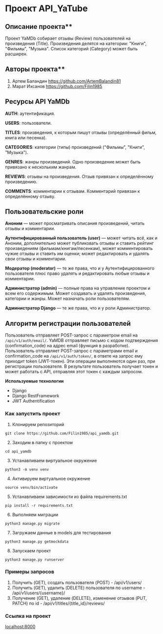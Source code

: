 # Проект API_YaTube

## Описание проекта\*\*

Проект YaMDb собирает отзывы (Review) пользователей на произведения (Title). Произведения делятся на категории: "Книги", "Фильмы", "Музыка". Список категорий (Category) может быть расширен.

## Авторы проекта\*\*

1. Артем Баландин https://github.com/ArtemBalandin81
2. Марат Ихсанов https://github.com/Filin1985

## Ресурсы API YaMDb

**AUTH**: аутентификация.

**USERS**: пользователи.

**TITLES**: произведения, к которым пишут отзывы (определённый фильм, книга или песенка).

**CATEGORIES**: категории (типы) произведений ("Фильмы", "Книги", "Музыка").

**GENRES**: жанры произведений. Одно произведение может быть привязано к нескольким жанрам.

**REVIEWS**: отзывы на произведения. Отзыв привязан к определённому произведению.

**COMMENTS**: комментарии к отзывам. Комментарий привязан к определённому отзыву.

## Пользовательские роли

**Аноним** — может просматривать описания произведений, читать отзывы и комментарии.

**Аутентифицированный пользователь (user)** — может читать всё, как и Аноним, дополнительно может публиковать отзывы и ставить рейтинг произведениям (фильмам/книгам/песенкам), может комментировать чужие отзывы и ставить им оценки; может редактировать и удалять свои отзывы и комментарии.

**Модератор (moderator)** — те же права, что и у Аутентифицированного пользователя плюс право удалять и редактировать любые отзывы и комментарии.

**Администратор (admin)** — полные права на управление проектом и всем его содержимым. Может создавать и удалять произведения, категории и жанры. Может назначать роли пользователям.

**Администратор Django** — те же права, что и у роли Администратор.

## Алгоритм регистрации пользователей

Пользователь отправляет POST-запрос с параметром email на `/api/v1/auth/email/`.
YaMDB отправляет письмо с кодом подтверждения (confirmation_code) на адрес email (функция в разработке).
Пользователь отправляет POST-запрос с параметрами email и confirmation_code на `/api/v1/auth/token/`, в ответе на запрос ему приходит token (JWT-токен).
Эти операции выполняются один раз, при регистрации пользователя. В результате пользователь получает токен и может работать с API, отправляя этот токен с каждым запросом.

**Используемые технологии**

- Django
- Django RestFramework
- JWT Authentification

### Как запустить проект

1. Клонируем репозиторий

```
git clone https://github.com/Filin1985/api_yamdb.git
```

2. Заходим в папку с проектом

```
cd api_yamdb
```

3. Устанавливаем виртуальное окружение

```
python3 -m venv venv
```

4. Активируем виртуальное окружение

```
source venv/bin/activate
```

5. Устанавливаем зависимости из файла requirements.txt

```
pip install -r requirements.txt
```

6. Выполняем миграции

```
python3 manage.py migrate
```

7. Загружаем данные в models для тестирования

```
python3 manage.py getmockdata
```

8. Запускаем проект

```
python3 manage.py runserver
```

### Примеры запросов

1. Получить (GET), создать пользователя (POST) - /api/v1/users/
2. Получить (GET), удалить (DELETE) пользователя по username - /api/v1/users/{username}/
3. Получение (GET), удаление (DELETE), изменение отзывов (PUT, PATCH) по id - /api/v1/titles/{title_id}/reviews/

### Ссылка на проект

[localhost:8000](http://localhost:8000/redoc)
